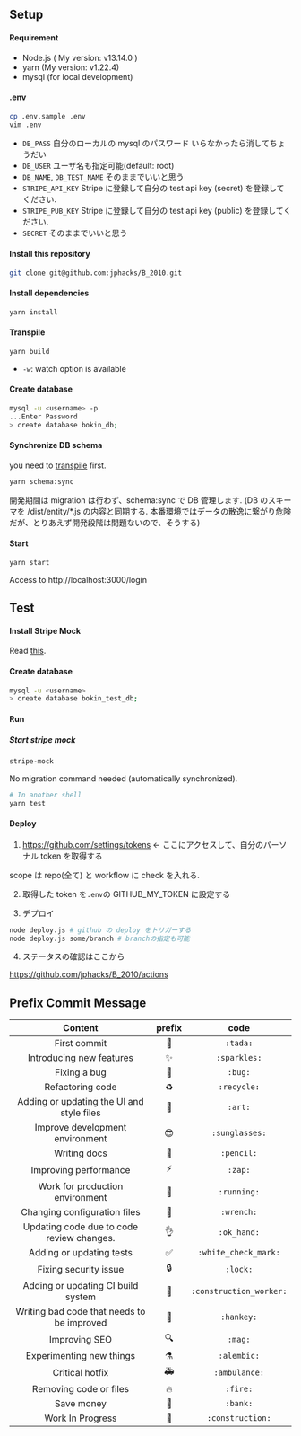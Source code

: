 ## Setup

#### Requirement

- Node.js ( My version: v13.14.0 )
- yarn (My version: v1.22.4)
- mysql (for local development)

#### .env

```sh
cp .env.sample .env
vim .env
```

- `DB_PASS` 自分のローカルの mysql のパスワード いらなかったら消してちょうだい
- `DB_USER` ユーザ名も指定可能(default: root)
- `DB_NAME`, `DB_TEST_NAME` そのままでいいと思う
- `STRIPE_API_KEY` Stripe に登録して自分の test api key (secret) を登録してください.
- `STRIPE_PUB_KEY` Stripe に登録して自分の test api key (public) を登録してください.
- `SECRET` そのままでいいと思う

#### Install this repository

```sh
git clone git@github.com:jphacks/B_2010.git
```

#### Install dependencies

```sh
yarn install
```

#### Transpile

```sh
yarn build
```

- `-w`: watch option is available

#### Create database

```sh
mysql -u <username> -p
...Enter Password
> create database bokin_db;
```

#### Synchronize DB schema

you need to [transpile](#build) first.

```sh
yarn schema:sync
```

開発期間は migration は行わず、schema:sync で DB 管理します.
(DB のスキーマを /dist/entity/\*.js の内容と同期する. 本番環境ではデータの散逸に繋がり危険だが、とりあえず開発段階は問題ないので、そうする)

#### Start

```sh
yarn start
```

Access to http://localhost:3000/login

## Test

#### Install Stripe Mock

Read [this](https://github.com/stripe/stripe-mock).

#### Create database

```sh
mysql -u <username>
> create database bokin_test_db;
```

#### Run

##### Start stripe mock

```sh
stripe-mock
```

No migration command needed (automatically synchronized).

```sh
# In another shell
yarn test
```

#### Deploy

1. https://github.com/settings/tokens ← ここにアクセスして、自分のパーソナル token を取得する

scope は repo(全て) と workflow に check を入れる.

2. 取得した token を`.env`の GITHUB_MY_TOKEN に設定する

3. デプロイ

```sh
node deploy.js # github の deploy をトリガーする
node deploy.js some/branch # branchの指定も可能
```

4. ステータスの確認はここから

https://github.com/jphacks/B_2010/actions

## Prefix Commit Message

|                  Content                   |        prefix         |          code           |
| :----------------------------------------: | :-------------------: | :---------------------: |
|                First commit                |        :tada:         |        `:tada:`         |
|          Introducing new features          |      :sparkles:       |      `:sparkles:`       |
|                Fixing a bug                |         :bug:         |         `:bug:`         |
|              Refactoring code              |       :recycle:       |       `:recycle:`       |
| Adding or updating the UI and style files  |         :art:         |         `:art:`         |
|      Improve development environment       |     :sunglasses:      |     `:sunglasses:`      |
|                Writing docs                |       :pencil:        |       `:pencil:`        |
|           Improving performance            |         :zap:         |         `:zap:`         |
|      Work for production environment       |       :running:       |       `:running:`       |
|        Changing configuration files        |       :wrench:        |       `:wrench:`        |
| Updating code due to code review changes.  |       :ok_hand:       |       `:ok_hand:`       |
|          Adding or updating tests          |  :white_check_mark:   |  `:white_check_mark:`   |
|           Fixing security issue            |        :lock:         |        `:lock:`         |
|     Adding or updating CI build system     | :construction_worker: | `:construction_worker:` |
| Writing bad code that needs to be improved |       :hankey:        |       `:hankey:`        |
|               Improving SEO                |         :mag:         |         `:mag:`         |
|          Experimenting new things          |       :alembic:       |       `:alembic:`       |
|              Critical hotfix               |      :ambulance:      |      `:ambulance:`      |
|           Removing code or files           |        :fire:         |        `:fire:`         |
|                 Save money                 |        :bank:         |        `:bank:`         |
|              Work In Progress              |    :construction:     |    `:construction:`     |
